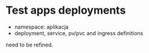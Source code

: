 # Test apps deployments

- namespace: aplikacja
- deployment, service, pv/pvc and ingress definitions

need to be refined.
